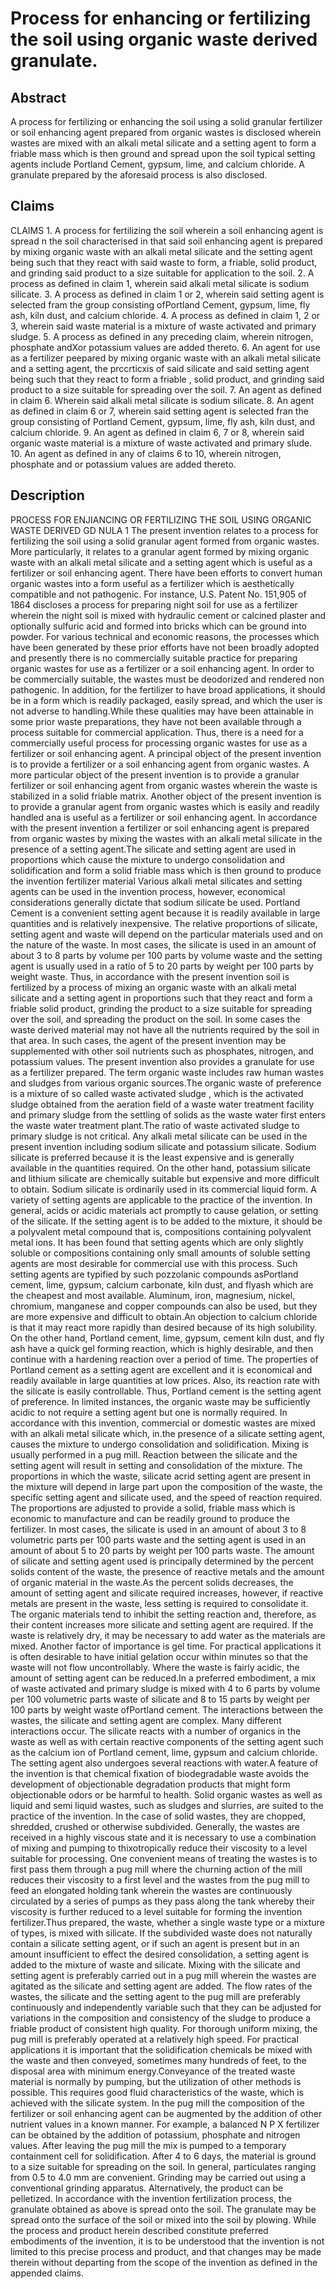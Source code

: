 # Process for enhancing or fertilizing the soil using organic waste derived granulate.

## Abstract
A process for fertilizing or enhancing the soil using a solid granular fertilizer or soil enhancing agent prepared from organic wastes is disclosed wherein wastes are mixed with an alkali metal silicate and a setting agent to form a friable mass which is then ground and spread upon the soil typical setting agents include Portland Cement, gypsum, lime, and calcium chloride. A granulate prepared by the aforesaid process is also disclosed.

## Claims
CLAIMS 1. A process for fertilizing the soil wherein a soil enhancing agent is spread n the soil characterised in that said soil enhancing agent is prepared by mixing organic waste with an alkali metal silicate and the setting agent being such that they react with said waste to form, a friable, solid product, and grinding said product to a size suitable for application to the soil. 2. A process as defined in claim 1, wherein said alkali metal silicate is sodium silicate. 3. A process as defined in claim 1 or 2, wherein said setting agent is selected fram the group consisting ofPortland Cement, gypsum, lime, fly ash, kiln dust, and calcium chloride. 4. A process as defined in claim 1, 2 or 3, wherein said waste material is a mixture of waste activated and primary sludge. 5. A process as defined in any preceding claim, wherein nitrogen, phosphate andXor potassium values are added thereto. 6. An agent for use as a fertilizer peepared by mixing organic waste with an alkali metal silicate and a setting agent, the prccrticxis of said silicate and said setting agent being such that they react to form a friable , solid product, and grinding said product to a size suitable for spreading over the soil. 7. An agent as defined in claim 6. Wherein said alkali metal silicate is sodium silicate. 8. An agent as defined in claim 6 or 7, wherein said setting agent is selected fran the group consisting of Portland Cement, gypsum, lime, fly ash, kiln dust, and calcium chloride. 9. An agent as defined in claim 6, 7 or 8, wherein said organic waste material is a mixture of waste activated and primary slude. 10. An agent as defined in any of claims 6 to 10, wherein nitrogen, phosphate and or potassium values are added thereto.

## Description
PROCESS FOR ENJIANCING OR FERTILIZING THE SOIL USING ORGANIC WASTE DERIVED GD NULA 1 The present invention relates to a process for fertilizing the soil using a solid granular agent formed from organic wastes. More particularly, it relates to a granular agent formed by mixing organic waste with an alkali metal silicate and a setting agent which is useful as a fertilizer or soil enhancing agent. There have been efforts to convert human organic wastes into a form useful as a fertilizer which is aesthetically compatible and not pathogenic. For instance, U.S. Patent No. 151,905 of 1864 discloses a process for preparing night soil for use as a fertilizer wherein the night soil is mixed with hydraulic cement or calcined plaster and optionally sulfuric acid and formed into bricks which can be ground into powder. For various technical and economic reasons, the processes which have been generated by these prior efforts have not been broadly adopted and presently there is no commercially suitable practice for preparing organic wastes for use as a fertilizer or a soil enhancing agent. In order to be commercially suitable, the wastes must be deodorized and rendered non pathogenic. In addition, for the fertilizer to have broad applications, it should be in a form which is readily packaged, easily spread, and which the user is not adverse to handling.While these qualities may have been attainable in some prior waste preparations, they have not been available through a process suitable for commercial application. Thus, there is a need for a commercially useful process for processing organic wastes for use as a fertilizer or soil enhancing agent. A principal object of the present invention is to provide a fertilizer or a soil enhancing agent from organic wastes. A more particular object of the present invention is to provide a granular fertilizer or soil enhancing agent from organic wastes wherein the waste is stabilized in a solid friable matrix. Another object of the present invention is to provide a granular agent from organic wastes which is easily and readily handled ana is useful as a fertilizer or soil enhancing agent. In accordance with the present invention a fertilizer or soil enhancing agent is prepared from organic wastes by mixing the wastes with an alkali metal silicate in the presence of a setting agent.The silicate and setting agent are used in proportions which cause the mixture to undergo consolidation and solidification and form a solid friable mass which is then ground to produce the invention fertilizer material Various alkali metal silicates and setting agents can be used in the invention process, however, economical considerations generally dictate that sodium silicate be used. Portland Cement is a convenient setting agent because it is readily available in large quantities and is relatively inexpensive. The relative proportions of silicate, setting agent and waste will depend on the particular materials used and on the nature of the waste. In most cases, the silicate is used in an amount of about 3 to 8 parts by volume per 100 parts by volume waste and the setting agent is usually used in a ratio of 5 to 20 parts by weight per 100 parts by weight waste. Thus, in accordance with the present invention soil is fertilized by a process of mixing an organic waste with an alkali metal silicate and a setting agent in proportions such that they react and form a friable solid product, grinding the product to a size suitable for spreading over the soil, and spreading the product on the soil. In some cases the waste derived material may not have all the nutrients required by the soil in that area. In such cases, the agent of the present invention may be supplemented with other soil nutrients such as phosphates, nitrogen, and potassium values. The present invention also provides a granulate for use as a fertilizer prepared. The term organic waste includes raw human wastes and sludges from various organic sources.The organic waste of preference is a mixture of so called waste activated sludge , which is the activated sludge obtained from the aeration field of a waste water treatment facility and primary sludge from the settling of solids as the waste water first enters the waste water treatment plant.The ratio of waste activated sludge to primary sludge is not critical. Any alkali metal silicate can be used in the present invention including sodium silicate and potassium silicate. Sodium silicate is preferred because it is the least expensive and is generally available in the quantities required. On the other hand, potassium silicate and lithium silicate are chemically suitable but expensive and more difficult to obtain. Sodium silicate is ordinarily used in its commercial liquid form. A variety of setting agents are applicable to the practice of the invention. In general, acids or acidic materials act promptly to cause gelation, or setting of the silicate. If the setting agent is to be added to the mixture, it should be a polyvalent metal compound that is, compositions containing polyvalent metal ions. It has been found that setting agents which are only slightly soluble or compositions containing only small amounts of soluble setting agents are most desirable for commercial use with this process. Such setting agents are typified by such pozzolanic compounds asPortland cement, lime, gypsum, calcium carbonate, kiln dust, and flyash which are the cheapest and most available. Aluminum, iron, magnesium, nickel, chromium, manganese and copper compounds can also be used, but they are more expensive and difficult to obtain.An objection to calcium chloride is that it may react more rapidly than desired because of its high solubility. On the other hand, Portland cement, lime, gypsum, cement kiln dust, and fly ash have a quick gel forming reaction, which is highly desirable, and then continue with a hardening reaction over a period of time. The properties of Portland cement as a setting agent are excellent and it is economical and readily available in large quantities at low prices. Also, its reaction rate with the silicate is easily controllable. Thus, Portland cement is the setting agent of preference. In limited instances, the organic waste may be sufficiently acidic to not require a setting agent but one is normally required. In accordance with this invention, commercial or domestic wastes are mixed with an alkali metal silicate which, in.the presence of a silicate setting agent, causes the mixture to undergo consolidation and solidification. Mixing is usually performed in a pug mill. Reaction between the silicate and the setting agent will result in setting and consolidation of the mixture. The proportions in which the waste, silicate acrid setting agent are present in the mixture will depend in large part upon the composition of the waste, the specific setting agent and silicate used, and the speed of reaction required. The proportions are adjusted to provide a solid, friable mass which is economic to manufacture and can be readily ground to produce the fertilizer. In most cases, the silicate is used in an amount of about 3 to 8 volumetric parts per 100 parts waste and the setting agent is used in an amount of about 5 to 20 parts by weight per 100 parts waste. The amount of silicate and setting agent used is principally determined by the percent solids content of the waste, the presence of reactive metals and the amount of organic material in the waste.As the percent solids decreases, the amount of setting agent and silicate required increases, however, if reactive metals are present in the waste, less setting is required to consolidate it. The organic materials tend to inhibit the setting reaction and, therefore, as their content increases more silicate and setting agent are required. If the waste is relatively dry, it may be necessary to add water as the materials are mixed. Another factor of importance is gel time. For practical applications it is often desirable to have initial gelation occur within minutes so that the waste will not flow uncontrollably. Where the waste is fairly acidic, the amount of setting agent can be reduced.In a preferred embodiment, a mix of waste activated and primary sludge is mixed with 4 to 6 parts by volume per 100 volumetric parts waste of silicate and 8 to 15 parts by weight per 100 parts by weight waste ofPortland cement. The interactions between the wastes, the silicate and setting agent are complex. Many different interactions occur. The silicate reacts with a number of organics in the waste as well as with certain reactive components of the setting agent such as the calcium ion of Portland cement, lime, gypsum and calcium chloride. The setting agent also undergoes several reactions with water.A feature of the invention is that chemical fixation of biodegradable waste avoids the development of objectionable degradation products that might form objectionable odors or be harmful to health. Solid organic wastes as well as liquid and semi liquid wastes, such as sludges and slurries, are suited to the practice of the invention. In the case of solid wastes, they are chopped, shredded, crushed or otherwise subdivided. Generally, the wastes are received in a highly viscous state and it is necessary to use a combination of mixing and pumping to thixotropically reduce their viscosity to a level suitable for processing. One convenient means of treating the wastes is to first pass them through a pug mill where the churning action of the mill reduces their viscosity to a first level and the wastes from the pug mill to feed an elongated holding tank wherein the wastes are continuously circulated by a series of pumps as they pass along the tank whereby their viscosity is further reduced to a level suitable for forming the invention fertilizer.Thus prepared, the waste, whether a single waste type or a mixture of types, is mixed with silicate. If the subdivided waste does not naturally contain a silicate setting agent, or if such an agent is present but in an amount insufficient to effect the desired consolidation, a setting agent is added to the mixture of waste and silicate. Mixing with the silicate and setting agent is preferably carried out in a pug mill wherein the wastes are agitated as the silicate and setting agent are added. The flow rates of the wastes, the silicate and the setting agent to the pug mill are preferably continuously and independently variable such that they can be adjusted for variations in the composition and consistency of the sludge to produce a friable product of consistent high quality. For thorough uniform mixing, the pug mill is preferably operated at a relatively high speed. For practical applications it is important that the solidification chemicals be mixed with the waste and then conveyed, sometimes many hundreds of feet, to the disposal area with minimum energy.Conveyance of the treated waste material is normally by pumping, but the utilization of other methods is possible. This requires good fluid characteristics of the waste, which is achieved with the silicate system. In the pug mill the composition of the fertilizer or soil enhancing agent can be augmented by the addition of other nutrient values in a known manner. For example, a balanced N P X fertilizer can be obtained by the addition of potassium, phosphate and nitrogen values. After leaving the pug mill the mix is pumped to a temporary containment cell for solidification. After 4 to 6 days, the material is ground to a size suitable for spreading on the soil. In general, particulates ranging from 0.5 to 4.0 mm are convenient. Grinding may be carried out using a conventional grinding apparatus. Alternatively, the product can be pelletized. In accordance with the invention fertilization process, the granulate obtained as above is spread onto the soil. The granulate may be spread onto the surface of the soil or mixed into the soil by plowing. While the process and product herein described constitute preferred embodiments of the invention, it is to be understood that the invention is not limited to this precise process and product, and that changes may be made therein without departing from the scope of the invention as defined in the appended claims.